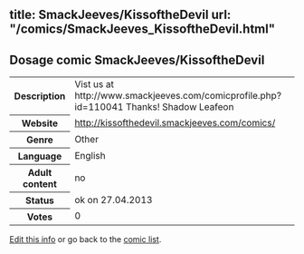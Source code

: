 title: SmackJeeves/KissoftheDevil
url: "/comics/SmackJeeves_KissoftheDevil.html"
---
Dosage comic SmackJeeves/KissoftheDevil
-----------------------------------------

<p id="msg"></p>
<script type="text/javascript">
if (window.location.search === '?edit_info_mail=sent_ok') {
  var elem = document.getElementById("msg");
  elem.innerHTML = 'Edited information sucessfully sent.';
  elem.className = 'ok';
}
</script>
<table class="comicinfo">
<tr>
<th>Description</th><td>Vist us at http://www.smackjeeves.com/comicprofile.php?id=110041 Thanks! Shadow Leafeon</td>
</tr>
<tr>
<th>Website</th><td><a href="http://kissofthedevil.smackjeeves.com/comics/">http://kissofthedevil.smackjeeves.com/comics/</a></td>
</tr>
<tr>
<th>Genre</th><td>Other</td>
</tr>
<tr>
<th>Language</th><td>English</td>
</tr>
<tr>
<th>Adult content</th><td>no</td>
</tr>
<tr>
<th>Status</th><td>ok on 27.04.2013</td>
</tr>
<tr>
<th>Votes</th><td>0</td>
</tr>
</table>

[Edit this info](SmackJeeves_KissoftheDevil_edit.html) or go back to the [comic list](../comic-index.html).
